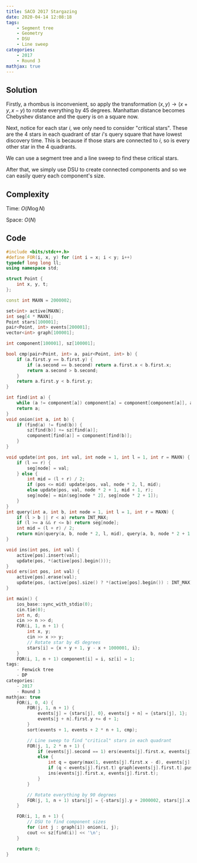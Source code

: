```yaml
---
title: SACO 2017 Stargazing
date: 2020-04-14 12:08:18
tags:
    - Segment tree
    - Geometry
    - DSU
    - Line sweep
categories:
    - 2017
    - Round 3
mathjax: true
---
```


## Solution

<!-- more -->

Firstly, a rhombus is inconvenient, so apply the transformation $(x, y) \rightarrow (x + y, x - y)$ to rotate everything by 45 degrees. Manhattan distance becomes Chebyshev distance and the query is on a square now.

Next, notice for each star $i$, we only need to consider "critical stars". These are the 4 stars in each quadrant of star $i$'s query square that have lowest discovery time. This is because if those stars are connected to $i$, so is every other star in the 4 quadrants.

We can use a segment tree and a line sweep to find these critical stars.

After that, we simply use DSU to create connected components and so we can easily query each component's size.

## Complexity

Time: $O(N \log N)$

Space: $O(N)$

## Code

```cpp
#include <bits/stdc++.h>
#define FOR(i, x, y) for (int i = x; i < y; i++)
typedef long long ll;
using namespace std;

struct Point {
    int x, y, t;
};

const int MAXN = 2000002;

set<int> active[MAXN];
int seg[4 * MAXN];
Point stars[100001];
pair<Point, int> events[200001];
vector<int> graph[100001];

int component[100001], sz[100001];

bool cmp(pair<Point, int> a, pair<Point, int> b) {
    if (a.first.y == b.first.y) {
        if (a.second == b.second) return a.first.x < b.first.x;
        return a.second > b.second;
    }
    return a.first.y < b.first.y;
}

int find(int a) {
    while (a != component[a]) component[a] = component[component[a]], a = component[a];
    return a;
}
void onion(int a, int b) {
    if (find(a) != find(b)) {
        sz[find(b)] += sz[find(a)];
        component[find(a)] = component[find(b)];
    }
}

void update(int pos, int val, int node = 1, int l = 1, int r = MAXN) {
    if (l == r) {
        seg[node] = val;
    } else {
        int mid = (l + r) / 2;
        if (pos <= mid) update(pos, val, node * 2, l, mid);
        else update(pos, val, node * 2 + 1, mid + 1, r);
        seg[node] = min(seg[node * 2], seg[node * 2 + 1]);
    }
}
int query(int a, int b, int node = 1, int l = 1, int r = MAXN) {
    if (l > b || r < a) return INT_MAX;
    if (l >= a && r <= b) return seg[node];
    int mid = (l + r) / 2;
    return min(query(a, b, node * 2, l, mid), query(a, b, node * 2 + 1, mid + 1, r));
}

void ins(int pos, int val) {
    active[pos].insert(val);
    update(pos, *(active[pos].begin()));
}
void ers(int pos, int val) {
    active[pos].erase(val);
    update(pos, (active[pos].size() ? *(active[pos].begin()) : INT_MAX));
}

int main() {
    ios_base::sync_with_stdio(0);
    cin.tie(0);
    int n, d;
    cin >> n >> d;
    FOR(i, 1, n + 1) {
        int x, y;
        cin >> x >> y;
        // Rotate star by 45 degrees
        stars[i] = {x + y + 1, y - x + 1000001, i};
    }
    FOR(i, 1, n + 1) component[i] = i, sz[i] = 1;
tags:
    - Fenwick tree
    - DP
categories:
    - 2017
    - Round 3
mathjax: true
    FOR(i, 0, 4) {
        FOR(j, 1, n + 1) {
            events[j] = {stars[j], 0}, events[j + n] = {stars[j], 1};
            events[j + n].first.y += d + 1;
        }
        sort(events + 1, events + 2 * n + 1, cmp);

        // Line sweep to find "critical" stars in each quadrant
        FOR(j, 1, 2 * n + 1) {
            if (events[j].second == 1) ers(events[j].first.x, events[j].first.t);
            else {
                int q = query(max(1, events[j].first.x - d), events[j].first.x);
                if (q < events[j].first.t) graph[events[j].first.t].push_back(q);
                ins(events[j].first.x, events[j].first.t);
            }
        }

        // Rotate everything by 90 degrees
        FOR(j, 1, n + 1) stars[j] = {-stars[j].y + 2000002, stars[j].x, stars[j].t};
    }

    FOR(i, 1, n + 1) {
        // DSU to find component sizes
        for (int j : graph[i]) onion(i, j);
        cout << sz[find(i)] << '\n';
    }

    return 0;
}
```

